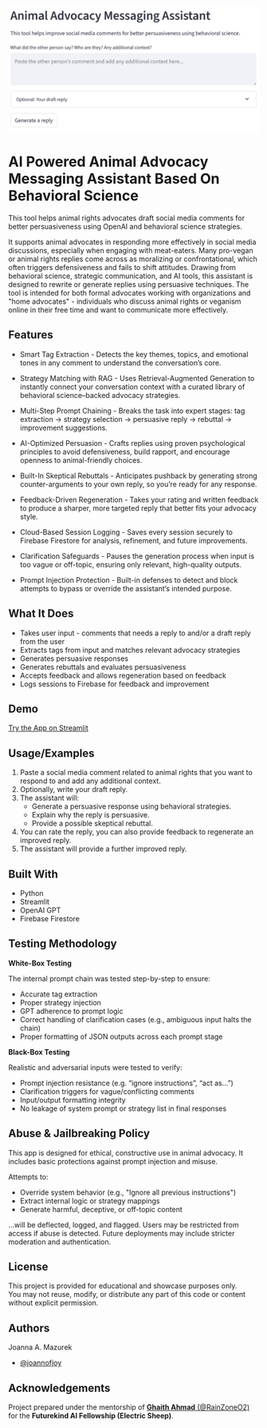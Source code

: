 
![App demo screenshot](images/demo.png)

# AI Powered Animal Advocacy Messaging Assistant Based On Behavioral Science

This tool helps animal rights advocates draft social media comments for better persuasiveness using OpenAI and behavioral science strategies.

It supports animal advocates in responding more effectively in social media discussions, especially when engaging with meat-eaters. Many pro-vegan or animal rights replies come across as moralizing or confrontational, which often triggers defensiveness and fails to shift attitudes. Drawing from behavioral science, strategic communication, and AI tools, this assistant is designed to rewrite or generate replies using persuasive techniques.
The tool is intended for both formal advocates working with organizations and "home advocates" - individuals who discuss animal rights or veganism online in their free time and want to communicate more effectively.

## Features

- Smart Tag Extraction - Detects the key themes, topics, and emotional tones in any comment to understand the conversation’s core.

- Strategy Matching with RAG - Uses Retrieval-Augmented Generation to instantly connect your conversation context with a curated library of behavioral science–backed advocacy strategies.

- Multi-Step Prompt Chaining - Breaks the task into expert stages: tag extraction → strategy selection → persuasive reply → rebuttal → improvement suggestions.

- AI-Optimized Persuasion - Crafts replies using proven psychological principles to avoid defensiveness, build rapport, and encourage openness to animal-friendly choices.

- Built-In Skeptical Rebuttals - Anticipates pushback by generating strong counter-arguments to your own reply, so you’re ready for any response.

- Feedback-Driven Regeneration - Takes your rating and written feedback to produce a sharper, more targeted reply that better fits your advocacy style.

- Cloud-Based Session Logging - Saves every session securely to Firebase Firestore for analysis, refinement, and future improvements.

- Clarification Safeguards - Pauses the generation process when input is too vague or off-topic, ensuring only relevant, high-quality outputs.

- Prompt Injection Protection - Built-in defenses to detect and block attempts to bypass or override the assistant’s intended purpose.

## What It Does

- Takes user input - comments that needs a reply to and/or a draft reply from the user
- Extracts tags from input and matches relevant advocacy strategies
- Generates persuasive responses
- Generates rebuttals and evaluates persuasiveness
- Accepts feedback and allows regeneration based on feedback
- Logs sessions to Firebase for feedback and improvement 

 
## Demo

[Try the App on Streamlit](https://behavioral-advocate-tool-gbbscmnjuotofakuna9l9v.streamlit.app/)


## Usage/Examples

1. Paste a social media comment related to animal rights that you want to respond to and add any additional context.
2. Optionally, write your draft reply.
3. The assistant will:
   - Generate a persuasive response using behavioral strategies.
   - Explain why the reply is persuasive.
   - Provide a possible skeptical rebuttal.
4. You can rate the reply, you can also provide feedback to regenerate an improved reply.
5. The assistant will provide a further improved reply.

## Built With

- Python
- Streamlit
- OpenAI GPT
- Firebase Firestore

## Testing Methodology
**White-Box Testing**

The internal prompt chain was tested step-by-step to ensure:

- Accurate tag extraction
- Proper strategy injection
- GPT adherence to prompt logic
- Correct handling of clarification cases (e.g., ambiguous input halts the chain)
- Proper formatting of JSON outputs across each prompt stage

**Black-Box Testing**

Realistic and adversarial inputs were tested to verify:

- Prompt injection resistance (e.g. “ignore instructions”, “act as...”)
- Clarification triggers for vague/conflicting comments
- Input/output formatting integrity
- No leakage of system prompt or strategy list in final responses

## Abuse & Jailbreaking Policy

This app is designed for ethical, constructive use in animal advocacy.
It includes basic protections against prompt injection and misuse.

Attempts to:

- Override system behavior (e.g., "Ignore all previous instructions")
- Extract internal logic or strategy mappings
- Generate harmful, deceptive, or off-topic content

…will be deflected, logged, and flagged. Users may be restricted from access if abuse is detected. Future deployments may include stricter moderation and authentication.



## License

This project is provided for educational and showcase purposes only.  
You may not reuse, modify, or distribute any part of this code or content without explicit permission.



## Authors

Joanna A. Mazurek
- [@joannofjoy](https://github.com/joannofjoy)


## Acknowledgements

Project prepared under the mentorship of [**Ghaith Ahmad** (@RainZoneO2)](https://github.com/RainZoneO2) for the **Futurekind AI Fellowship (Electric Sheep)**.

